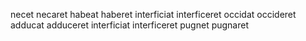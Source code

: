 necet
necaret
habeat
haberet
interficiat
interficeret
occidat
occideret
adducat
adduceret
interficiat
interficeret
pugnet
pugnaret
